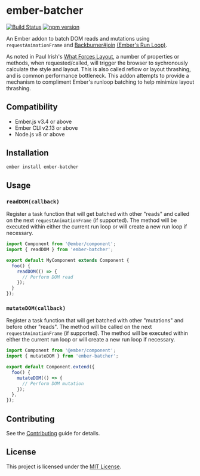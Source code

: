 # ember-batcher

[![Build Status](https://travis-ci.org/lynchbomb/ember-batcher.svg?branch=master)](https://travis-ci.org/lynchbomb/ember-batcher) [![npm version](https://d25lcipzij17d.cloudfront.net/badge.svg?id=js&type=6&v=1.0.0&x2=0)](https://www.npmjs.com/package/ember-batcher)

An Ember addon to batch DOM reads and mutations using `requestAnimationFrame` and [Backburner#join](https://github.com/BackburnerJS/backburner.js/blob/3e4b3561acddd9d8cbbef9a751ba778b4acb1fbf/lib/index.ts#L322-L343) [(Ember's Run Loop)](https://guides.emberjs.com/release/applications/run-loop/).

As noted in Paul Irish's [What Forces Layout](https://gist.github.com/paulirish/5d52fb081b3570c81e3a), a number of properties or methods, when requested/called, will trigger the browser to sychronously calculate the style and layout. This is also called reflow or layout thrashing, and is common performance bottleneck. This addon attempts to provide a mechanism to compliment Ember's runloop batching to help minimize layout thrashing.

## Compatibility

- Ember.js v3.4 or above
- Ember CLI v2.13 or above
- Node.js v8 or above

## Installation

```bash
ember install ember-batcher
```

## Usage

### `readDOM(callback)`

Register a task function that will get batched with other "reads" and called on the next `requestAnimationFrame` (if supported). The method will be executed within either the current run loop or will create a new run loop if necessary.

```js
import Component from '@ember/component';
import { readDOM } from 'ember-batcher';

export default MyComponent extends Component {
  foo() {
    readDOM(() => {
      // Perform DOM read
    });
  }
});
```

### `mutateDOM(callback)`

Register a task function that will get batched with other "mutations" and before other "reads". The method will be called on the next `requestAnimationFrame` (if supported). The method will be executed within either the current run loop or will create a new run loop if necessary.

```js
import Component from '@ember/component';
import { mutateDOM } from 'ember-batcher';

export default Component.extend({
  foo() {
    mutateDOM(() => {
      // Perform DOM mutation
    });
  },
});
```

## Contributing

See the [Contributing](CONTRIBUTING.md) guide for details.

## License

This project is licensed under the [MIT License](LICENSE.md).
